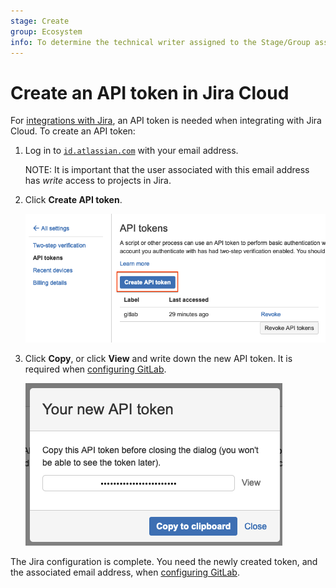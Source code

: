 ```yaml
---
stage: Create
group: Ecosystem
info: To determine the technical writer assigned to the Stage/Group associated with this page, see https://about.gitlab.com/handbook/engineering/ux/technical-writing/#assignments
---
```


# Create an API token in Jira Cloud

For [integrations with Jira](jira.md), an API token is needed when integrating with Jira Cloud.
To create an API token:

1. Log in to [`id.atlassian.com`](https://id.atlassian.com/manage-profile/security/api-tokens) with your email address.

   NOTE:
   It is important that the user associated with this email address has *write* access
   to projects in Jira.

1. Click **Create API token**.

   ![Jira API token](img/jira_api_token_menu.png)

1. Click **Copy**, or click **View** and write down the new API token. It is required when [configuring GitLab](jira.md#configure-gitlab).

   ![Jira API token](img/jira_api_token.png)

The Jira configuration is complete. You need the newly created token, and the associated email
address, when [configuring GitLab](jira.md#configure-gitlab).
